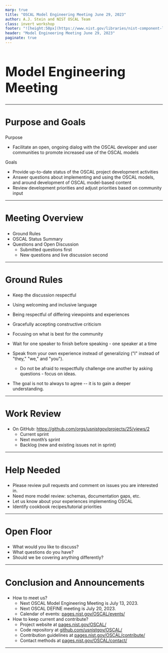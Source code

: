```yaml
---
marp: true
title: "OSCAL Model Engineering Meeting June 29, 2023"
author: A.J. Stein and NIST OSCAL Team
class: invert workshop
footer: "![height:50px](https://www.nist.gov/libraries/nist-component-library/dist/img/logo/NIST-Logo-Brand-White.svg)"
header: "Model Engineering Meeting June 29, 2023"
paginate: true
---
```


# Model Engineering Meeting

---

## Purpose and Goals

Purpose

- Facilitate an open, ongoing dialog with the OSCAL developer and user communities to promote increased use of the OSCAL models​

Goals

- Provide up-to-date status of the OSCAL project development activities​
- Answer questions about implementing and using the OSCAL models, and around development of OSCAL model-based content​
- Review development priorities and adjust priorities based on community input​

---

## Meeting Overview

- Ground Rules
- OSCAL Status Summary
- Questions and Open Discussion
    - Submitted questions first
    - New questions and live discussion​ second
---

## Ground Rules

- Keep the discussion respectful​
- Using welcoming and inclusive language​
- Being respectful of differing viewpoints and experiences​
- Gracefully accepting constructive criticism​
- Focusing on what is best for the community​
- Wait for one speaker to finish before speaking - one speaker at a time​
- Speak from your own experience instead of generalizing ("I" instead of "they," "we," and "you").​
    - Do not be afraid to respectfully challenge one another by asking questions - focus on ideas.​

- The goal is not to always to agree -- it is to gain a deeper understanding.

---

## Work Review

- On GitHub: https://github.com/orgs/usnistgov/projects/25/views/2​
  - Current sprint​
  - Next month’s sprint​
  - Backlog (new and existing issues not in sprint)

---

## Help Needed

- Please review pull requests and comment on issues you are interested in.​
- Need more model review: schemas, documentation gaps, etc.​
- Let us know about your experiences implementing OSCAL​
- Identify cookbook recipes/tutorial priorities

---

## Open Floor

- What would you like to discuss?​
- What questions do you have?​
- Should we be covering anything differently?

---

## Conclusion and Announcements

- How to meet us?
  - Next OSCAL Model Engineering Meeting is July 13, 2023.
  - Next OSCAL DEFINE meeting is July 20, 2023.
  - Calendar of events: [pages.nist.gov/OSCAL/events/](https://pages.nist.gov/OSCAL/events/)
- How to keep current and contribute?
  - Project website at [pages.nist.gov/OSCAL/](https:/pages.nist.gov/OSCAL/)
  - Code repository at [github.com/usnistgov/OSCAL/](https://github.com/usnistgov/OSCAL)
  - Contribution guidelines at [pages.nist.gov/OSCAL/contribute/](https:/pages.nist.gov/OSCAL/contribute/)
  - Contact methods at [pages.nist.gov/OSCAL/contact/](https://pages.nist.gov/OSCAL/contact/)

---

<style>
  section {
    font-size: 1.2em;
  }
  h1 {
    font-size: 3em;
  }
  h2 {
    font-size: 2em;
  }
  blockquote {
    color: #FF8C00;
    font-weight: bold;
    font-style: italic;
    font-size: 1.5em;
  }
  header {
    color: #333;
    font-weight: bold;
    font-size: 1.5em;
    background-color: #fff;
    width: 100%;
    left:0;
    top:0;
    padding:10px;
  }
</style>

